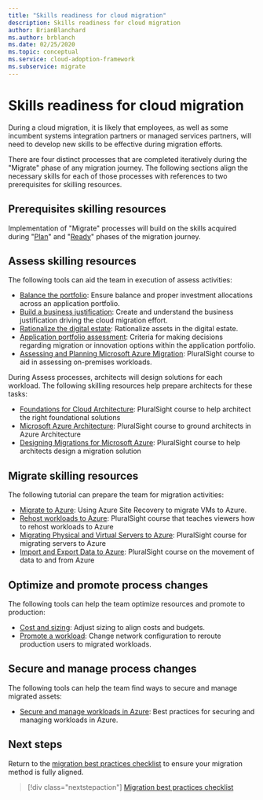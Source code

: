 ```yaml
---
title: "Skills readiness for cloud migration"
description: Skills readiness for cloud migration
author: BrianBlanchard
ms.author: brblanch
ms.date: 02/25/2020
ms.topic: conceptual
ms.service: cloud-adoption-framework
ms.subservice: migrate
---
```


# Skills readiness for cloud migration

During a cloud migration, it is likely that employees, as well as some incumbent systems integration partners or managed services partners, will need to develop new skills to be effective during migration efforts.

There are four distinct processes that are completed iteratively during the "Migrate" phase of any migration journey. The following sections align the necessary skills for each of those processes with references to two prerequisites for skilling resources.

## Prerequisites skilling resources

Implementation of "Migrate" processes will build on the skills acquired during "[Plan](../strategy/suggested-skills.md)" and "[Ready](../organize/suggested-skills.md)" phases of the migration journey.

## Assess skilling resources

The following tools can aid the team in execution of assess activities:

- [Balance the portfolio](../strategy/balance-the-portfolio.md): Ensure balance and proper investment allocations across an application portfolio.
- [Build a business justification](../strategy/cloud-migration-business-case.md): Create and understand the business justification driving the cloud migration effort.
- [Rationalize the digital estate](../digital-estate/rationalize.md): Rationalize assets in the digital estate.
- [Application portfolio assessment](https://docs.microsoft.com/learn/modules/app-and-infra-migration-and-modernization): Criteria for making decisions regarding migration or innovation options within the application portfolio.
- [Assessing and Planning Microsoft Azure Migration](https://www.pluralsight.com/courses/microsoft-azure-migration-assessing-planning): PluralSight course to aid in assessing on-premises workloads.

During Assess processes, architects will design solutions for each workload. The following skilling resources help prepare architects for these tasks:

- [Foundations for Cloud Architecture](https://app.pluralsight.com/library/courses/cloud-architecture-foundations): PluralSight course to help architect the right foundational solutions
- [Microsoft Azure Architecture](https://app.pluralsight.com/library/courses/cloud-architecture-foundations): PluralSight course to ground architects in Azure Architecture
- [Designing Migrations for Microsoft Azure](https://app.pluralsight.com/library/courses/cloud-architecture-foundations): PluralSight course to help architects design a migration solution

## Migrate skilling resources

The following tutorial can prepare the team for migration activities:

- [Migrate to Azure](https://docs.microsoft.com/azure/site-recovery/migrate-tutorial-on-premises-azure): Using Azure Site Recovery to migrate VMs to Azure.
- [Rehost workloads to Azure](https://aka.ms/rehostcourse): PluralSight course that teaches viewers how to rehost workloads to Azure
- [Migrating Physical and Virtual Servers to Azure](https://app.pluralsight.com/library/courses/microsoft-azure-migrating-physical-virtual-servers/table-of-contents): PluralSight course for migrating servers to Azure
- [Import and Export Data to Azure](https://app.pluralsight.com/library/courses/microsoft-azure-import-export-data/table-of-contents): PluralSight course on the movement of data to and from Azure

## Optimize and promote process changes

The following tools can help the team optimize resources and promote to production:

- [Cost and sizing](azure-best-practices/migrate-best-practices-costs.md): Adjust sizing to align costs and budgets.
- [Promote a workload](azure-best-practices/migrate-best-practices-networking.md): Change network configuration to reroute production users to migrated workloads.

## Secure and manage process changes

The following tools can help the team find ways to secure and manage migrated assets:

- [Secure and manage workloads in Azure](./azure-best-practices/migrate-best-practices-security-management.md): Best practices for securing and managing workloads in Azure.

## Next steps

Return to the [migration best practices checklist](./azure-best-practices/index.md) to ensure your migration method is fully aligned.

> [!div class="nextstepaction"]
> [Migration best practices checklist](./index.md)
